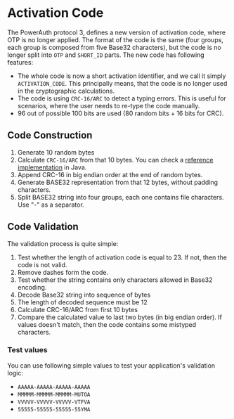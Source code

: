 # Activation Code

The PowerAuth protocol 3, defines a new version of activation code, where OTP is no longer applied. The format of the code is the same (four groups, each group is composed from five Base32 characters), but the code is no longer split into `OTP` and `SHORT_ID` parts. The new code has following features:

- The whole code is now a short activation identifier, and we call it simply `ACTIVATION_CODE`. This principally means, that the code is no longer used in the cryptographic calculations.
- The code is using `CRC-16/ARC` to detect a typing errors. This is useful for scenarios, where the user needs to re-type the code manually.
- 96 out of possible 100 bits are used (80 random bits + 16 bits for CRC).

## Code Construction

1. Generate 10 random bytes
2. Calculate `CRC-16/ARC` from that 10 bytes. You can check a [reference implementation](https://introcs.cs.princeton.edu/java/61data/CRC16.java) in Java.
3. Append CRC-16 in big endian order at the end of random bytes.
4. Generate BASE32 representation from that 12 bytes, without padding characters.
5. Split BASE32 string into four groups, each one contains file characters. Use "-" as a separator.

## Code Validation

The validation process is quite simple:

1. Test whether the length of activation code is equal to 23. If not, then the code is not valid.
2. Remove dashes form the code.
3. Test whether the string contains only characters allowed in Base32 encoding.
4. Decode Base32 string into sequence of bytes
5. The length of decoded sequence must be 12
6. Calculate CRC-16/ARC from first 10 bytes
7. Compare the calculated value to last two bytes (in big endian order). If values doesn't match, then the code contains some mistyped characters.

### Test values

You can use following simple values to test your application's validation logic:

- `AAAAA-AAAAA-AAAAA-AAAAA`
- `MMMMM-MMMMM-MMMMM-MUTOA`
- `VVVVV-VVVVV-VVVVV-VTFVA`
- `55555-55555-55555-55YMA`
